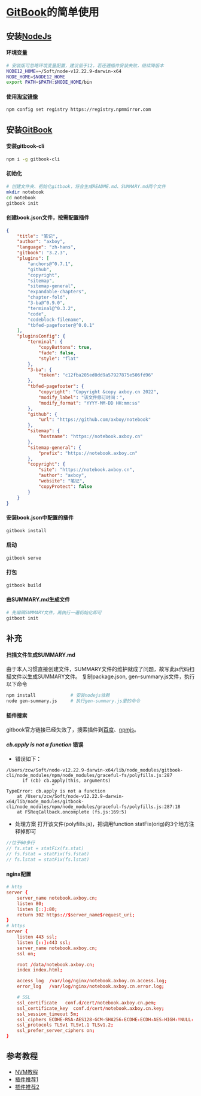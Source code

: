 # [GitBook](https://docs.gitbook.com/)的简单使用

## 安装[NodeJs](https://nodejs.org/dist/)

#### 环境变量
```sh
# 安装版可忽略环境变量配置，建议低于12，若还遇插件安装失败，继续降版本
NODE12_HOME=~/Soft/node-v12.22.9-darwin-x64
NODE_HOME=$NODE12_HOME
export PATH=$PATH:$NODE_HOME/bin
```

#### 使用[淘宝镜像](https://developer.aliyun.com/mirror/)
```sh
npm config set registry https://registry.npmmirror.com
```

## 安装[GitBook](https://docs.gitbook.com/)
#### 安装gitbook-cli
```sh
npm i -g gitbook-cli
```

#### 初始化
```sh
# 创建文件夹、初始化gitbook，将会生成README.md、SUMMARY.md两个文件
mkdir notebook
cd notebook
gitbook init
```

#### 创建book.json文件，按需配置插件
```json
{
    "title": "笔记",
    "author": "axboy",
    "language": "zh-hans",
    "gitbook": "3.2.3",
    "plugins": [
        "anchors@^0.7.1",
        "github",
        "copyright",
        "sitemap",
        "sitemap-general",
        "expandable-chapters",
        "chapter-fold",
        "3-ba@^0.9.0",
        "terminal@^0.3.2",
        "code",
        "codeblock-filename",
        "tbfed-pagefooter@^0.0.1"
    ],
    "pluginsConfig": {
        "terminal": {
            "copyButtons": true,
            "fade": false,
            "style": "flat"
        },
        "3-ba": {
            "token": "c12fba205ed0dd9a57927875e506fd96"
        },
        "tbfed-pagefooter": {
            "copyright": "Copyright &copy axboy.cn 2022",
            "modify_label": "该文件修订时间：",
            "modify_format": "YYYY-MM-DD HH:mm:ss"
        },
        "github": {
            "url": "https://github.com/axboy/notebook"
        },
        "sitemap": {
            "hostname": "https://notebook.axboy.cn"
        },
        "sitemap-general": {
            "prefix": "https://notebook.axboy.cn"
        },
        "copyright": {
            "site": "https://notebook.axboy.cn",
            "author": "axboy",
            "website": "笔记",
            "copyProtect": false
        }
    }
}
```

#### 安装book.json中配置的插件
```sh
gitbook install
```

#### 启动
```sh
gitbook serve
```

#### 打包
```sh
gitbook build
```

#### 由SUMMARY.md生成文件
```sh
# 先编辑SUMMARY文件，再执行一遍初始化即可
gitboot init
```

## 补充

#### 扫描文件生成SUMMARY.md

由于本人习惯直接创建文件，SUMMARY文件的维护就成了问题，故写此js代码扫描文件以生成SUMMARY文件。
复制package.json, gen-summary.js文件，执行以下命令
```sh
npm install             # 安装nodejs依赖
node gen-summary.js     # 执行gen-summary.js里的命令
```

#### 插件搜索

gitbook官方链接已经失效了，搜索插件到[百度](https://baidu.com)、[npmjs](https://www.npmjs.com/)。

#### _cb.apply is not a function_ 错误

- 错误如下：
```log
/Users/zcw/Soft/node-v12.22.9-darwin-x64/lib/node_modules/gitbook-cli/node_modules/npm/node_modules/graceful-fs/polyfills.js:287
      if (cb) cb.apply(this, arguments)
                 ^
TypeError: cb.apply is not a function
    at /Users/zcw/Soft/node-v12.22.9-darwin-x64/lib/node_modules/gitbook-cli/node_modules/npm/node_modules/graceful-fs/polyfills.js:287:18
    at FSReqCallback.oncomplete (fs.js:169:5)
```

- 处理方案
打开该文件(polyfills.js)，把调用function statFix(orig)的3个地方注释掉即可
```js
//位于60多行
// fs.stat = statFix(fs.stat)
// fs.fstat = statFix(fs.fstat)
// fs.lstat = statFix(fs.lstat)
```

#### nginx配置

```plain:notebook.axboy.cn.conf
# http
server {
    server_name notebook.axboy.cn;
    listen 80;
    listen [::]:80;
    return 302 https://$server_name$request_uri;
}
# https
server {
    listen 443 ssl;
    listen [::]:443 ssl;
    server_name notebook.axboy.cn;
    ssl on;

    root /data/notebook.axboy.cn;
    index index.html;

    access_log  /var/log/nginx/notebook.axboy.cn.access.log;
    error_log   /var/log/nginx/notebook.axboy.cn.error.log;

    # SSL
    ssl_certificate   conf.d/cert/notebook.axboy.cn.pem;
    ssl_certificate_key  conf.d/cert/notebook.axboy.cn.key;
    ssl_session_timeout 5m;
    ssl_ciphers ECDHE-RSA-AES128-GCM-SHA256:ECDHE:ECDH:AES:HIGH:!NULL:!aNULL:!MD5:!ADH:!RC4;
    ssl_protocols TLSv1 TLSv1.1 TLSv1.2;
    ssl_prefer_server_ciphers on;
}
```

## 参考教程
- [NVM教程](https://www.runoob.com/w3cnote/nvm-manager-node-versions.html)
- [插件推荐1](http://www.lilidong.cn/demo/longyuan-gitbook/useConfig/plugins.html)
- [插件推荐2](https://www.wenjiangs.com/doc/i7jwlc35ye)
